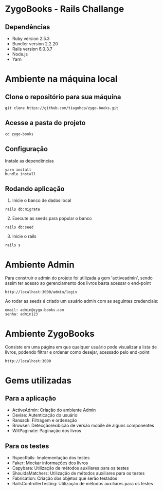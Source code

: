 # ZygoBooks - Rails Challange

## Dependências
- Ruby version 2.5.3
- Bundler version 2.2.20
- Rails version 6.0.3.7
- Node.js
- Yarn

# Ambiente na máquina local

## Clone o repositório para sua máquina
```
git clone https://github.com/tiagohcp/zygo-books.git
```

## Acesse a pasta do projeto
```
cd zygo-books
```
## Configuração

Instale as dependências

```
yarn install
bundle install
```

## Rodando aplicação

1. Inicie o banco de dados local

```
rails db:migrate
```

2. Execute as seeds para popular o banco

```
rails db:seed
```

3. Inicie o rails

```
rails s
```

# Ambiente Admin
Para construir o admin do projeto foi utilizada a gem 'activeadmin', sendo assim ter acesso ao gerenciamento dos livros basta acessar o end-point
```
http://localhost:3000/admin/login
``` 
Ao rodar as seeds é criado um usuário admin com as seguintes credenciais:
```
email: admin@zygo-books.com
senha: admin123
``` 

# Ambiente ZygoBooks
Consiste em uma página em que qualquer usuário pode visualizar a lista de livros, podendo filtrar e ordenar como desejar, acessado pelo end-point
```
http://localhost:3000
``` 

# Gems utilizadas

## Para a aplicação
- ActiveAdmin: Criação do ambiente Admin
- Devise: Autenticação do usuário
- Ransack: Filtragem e ordenação
- Browser: Detecção/exibição de versão mobile de alguns componentes
- WillPaginate: Paginação dos livros

## Para os testes
- RspecRails: Implementação dos testes
- Faker: Mockar informações dos livros
- Capybara: Utilização de métodos auxiliares para os testes
- ShouldaMatchers: Utilização de métodos auxiliares para os testes
- Fabrication: Criação dos objetos que serão testados
- RailsControllerTesting: Utilização de métodos auxiliares para os testes


